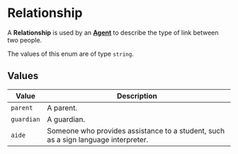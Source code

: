 # Relationship
A **Relationship** is used by an **[Agent](../agent)** to describe the
type of link between two people.

The values of this enum are of type `string`.

## Values
| Value | Description |
| ----- | ----------- |
| `parent` | A parent. |
| `guardian` | A guardian. |
| `aide` | Someone who provides assistance to a student, such as a sign language interpreter. |
